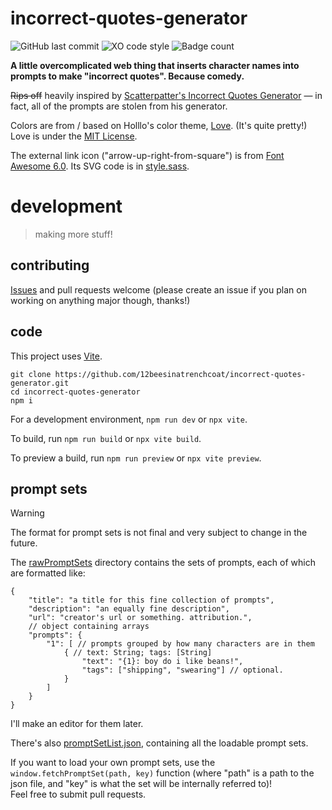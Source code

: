 # incorrect-quotes-generator

![GitHub last commit](https://img.shields.io/github/last-commit/12beesinatrenchcoat/incorrect-quotes-generator?style=flat-square)
![XO code style](https://flat.badgen.net/badge/code%20style/XO%28-ish%29/cyan)
![Badge count](https://img.shields.io/badge/badges-half%20life%203%20confirmed-informational?style=flat-square)

**A little overcomplicated web thing that inserts character names into prompts to make "incorrect quotes". Because comedy.**

 ~~Rips off~~ heavily inspired by [Scatterpatter's Incorrect Quotes Generator](https://incorrect-quotes-generator.neocities.org/) — in fact, all of the prompts are stolen from his generator.

Colors are from / based on Holllo's color theme, [Love](https://love.holllo.cc/). (It's quite pretty!) Love is under the [MIT License](https://git.holllo.cc/Holllo/love/src/branch/main/LICENSE).

The external link icon ("arrow-up-right-from-square") is from [Font Awesome 6.0](https://fontawesome.com/v6.0/icons/arrow-up-right-from-square?s=solid). Its SVG code is in [style.sass](sass/style.sass).

# development
> making more stuff!

## contributing
[Issues](https://github.com/12beesinatrenchcoat/incorrect-quotes-generator/issues/new) and pull requests welcome (please create an issue if you plan on working on anything major though, thanks!)

## code
This project uses [Vite](https://vitejs.dev).
```shell
git clone https://github.com/12beesinatrenchcoat/incorrect-quotes-generator.git
cd incorrect-quotes-generator
npm i
```

For a development environment, `npm run dev` or `npx vite`.

To build, run `npm run build` or `npx vite build`.

To preview a build, run `npm run preview` or `npx vite preview`.

## prompt sets

> [!WARNING]
> The format for prompt sets is not final and very subject to change in the future.

The [rawPromptSets](./rawPromptSets) directory contains the sets of prompts, each of which are formatted like:
```jsonc
{
	"title": "a title for this fine collection of prompts",
	"description": "an equally fine description",
	"url": "creator's url or something. attribution.",
	// object containing arrays
	"prompts": {
		"1": [ // prompts grouped by how many characters are in them
			{ // text: String; tags: [String]
				"text": "{1}: boy do i like beans!",
				"tags": ["shipping", "swearing"] // optional.
			}
		]
	}
}
```
I'll make an editor for them later.

There's also [promptSetList.json](public/promptSetList.json), containing all the loadable prompt sets.

If you want to load your own prompt sets, use the `window.fetchPromptSet(path, key)` function (where "path" is a path to the json file, and "key" is what the set will be internally referred to)! \
Feel free to submit pull requests.
